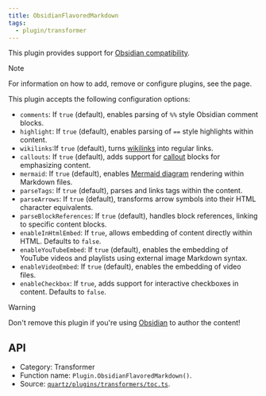 ```yaml
---
title: ObsidianFlavoredMarkdown
tags:
  - plugin/transformer
---
```


This plugin provides support for [Obsidian compatibility](../features/Obsidian%20compatibility.md).

> [!note]
> For information on how to add, remove or configure plugins, see the [](../configuration.md#Plugins|Configuration) page.

This plugin accepts the following configuration options:

- `comments`: If `true` (default), enables parsing of `%%` style Obsidian comment blocks.
- `highlight`: If `true` (default), enables parsing of `==` style highlights within content.
- `wikilinks`:If `true` (default), turns [wikilinks](../features/wikilinks.md) into regular links.
- `callouts`: If `true` (default), adds support for [callout](../features/callouts.md) blocks for emphasizing content.
- `mermaid`: If `true` (default), enables [Mermaid diagram](../features/Mermaid%20diagrams.md) rendering within Markdown files.
- `parseTags`: If `true` (default), parses and links tags within the content.
- `parseArrows`: If `true` (default), transforms arrow symbols into their HTML character equivalents.
- `parseBlockReferences`: If `true` (default), handles block references, linking to specific content blocks.
- `enableInHtmlEmbed`: If `true`, allows embedding of content directly within HTML. Defaults to `false`.
- `enableYouTubeEmbed`: If `true` (default), enables the embedding of YouTube videos and playlists using external image Markdown syntax.
- `enableVideoEmbed`: If `true` (default), enables the embedding of video files.
- `enableCheckbox`: If `true`, adds support for interactive checkboxes in content. Defaults to `false`.

> [!warning]
> Don't remove this plugin if you're using [Obsidian](../features/Obsidian%20compatibility.md) to author the content!

## API

- Category: Transformer
- Function name: `Plugin.ObsidianFlavoredMarkdown()`.
- Source: [`quartz/plugins/transformers/toc.ts`](https://github.com/jackyzha0/quartz/blob/v4/quartz/plugins/transformers/toc.ts).
